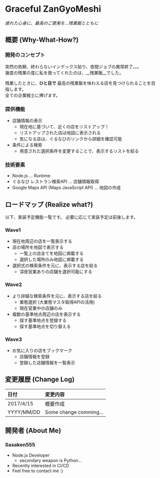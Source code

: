 # Graceful ZanGyoMeshi
*疲れた心身に、最高のご褒美を...残業飯とともに*

## 概要 (Why-What-How?)
### 開発のコンセプト
突然の依頼、終わらないインデックス貼り、夜間ジョブの異常終了。。。  
幾度の残業の度に私を救ってくれたのは、__残業飯__でした。  

残業したときに、__ひと目で__ 最高の残業飯を味わえる店を見つけられることを目指します。  
全ての企業戦士に捧げます。


### 提供機能
+ 店舗情報の表示
  - 現在地に基づいて、近くの店をリストアップ！
  - リストアップされた店は地図に表示される
  - 気になる店は、ぐるなびのリンクから詳細を確認可能
+ 条件による検索
  - 用意された選択条件を変更することで、表示するリストを絞る

### 技術要素
+ Node.js ... Runtime
+ ぐるなび レストラン検索API ... 店舗情報取得
+ Google Maps API (Maps JavaScript API) ... 地図の作成


## ロードマップ (Realize what?)
以下、実装予定機能一覧です。
必要に応じて実装予定は前後します。

### Wave1
+ 現在地周辺の店を一覧表示する
+ 店の場所を地図で表示する
  - 一覧上の店全てを地図に掲載する
  - 選択した場所のみ地図に掲載する
+ 選択式の検索条件を元に、表示する店を絞る
  - 深夜営業ありの店舗を選択可能にする

### Wave2
+ より詳細な検索条件を元に、表示する店を絞る
  - 業態選択 (大業態マスタ取得APIの活用)
  - 現在営業中の店舗のみ
+ 複数の基準地点周辺の店を表示する
  - 探す基準地点を登録する
  - 探す基準地点を切り替える

### Wave3
+ お気に入りの店をブックマーク
  - 店舗情報を登録
  - 登録した店舗情報を一覧表示


## 変更履歴 (Change Log)

| 日付 | 変更内容 |
|:-----|:---------|
|2017/4/15|概要作成|
|YYYY/MM/DD|Some change comming...|


## 開発者 (About Me)
### Sasaken555
+ Node.js Developer
  - secondary weapon is Python...
+ Recently interested in CI/CD
+ Feel free to contact me :)
